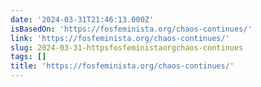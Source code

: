 ```yaml
---
date: '2024-03-31T21:46:13.000Z'
isBasedOn: 'https://fosfeminista.org/chaos-continues/'
link: 'https://fosfeminista.org/chaos-continues/'
slug: 2024-03-31-httpsfosfeministaorgchaos-continues
tags: []
title: 'https://fosfeminista.org/chaos-continues/'
---
```


